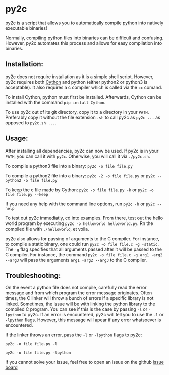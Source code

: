 # py2c

py2c is a script that allows you to automatically compile python into natively executable binaries!

Normally, compiling python files into binaries can be difficult and confusing. However, py2c automates this process and allows for easy compilation into binaries.


## Installation:

py2c does not require installation as it is a simple shell script. However, py2c requires both [Cython](https://github.com/cython/cython) and python (either python2 or python3 is acceptable). It also requires a c compiler which is called via the `cc` comand.

To install Cython, python must first be installed. Afterwards, Cython can be installed with the command `pip install Cython`.

To use py2c out of its git directory, copy it to a directory in your `PATH`. Preferably copy it without the file extension `.sh` to call py2c as `py2c ...` as opposed to `py2c.sh ...`.


## Usage:

After installing all dependencies, py2c can now be used. If py2c is in your `PATH`, you can call it with `py2c`. Otherwise, you will call it via `./py2c.sh`.

To compile a python3 file into a binary: `py2c -o file file.py`

To compile a python2 file into a binary: `py2c -2 -o file file.py` or `py2c --python2 -o file file.py`

To keep the c file made by Cython: `py2c -o file file.py -k` or `py2c -o file file.py --keep`

If you need any help with the command line options, run `py2c -h` or `py2c --help`

To test out py2c immediatly, cd into examples. From there, test out the hello world program by executing `py2c -o helloworld helloworld.py`. Rn the compiled file with `./helloworld`, et voila.

py2c also allows for passing of arguments to the C compiler. For instance, to compile a static binary, one could run `py2c -o file file.c -g -static`. The `-g` flag specifies that all arguments passed after it will be passed to the C compiler. For instance, the command `py2c -o file file.c -g arg1 -arg2 --arg3` will pass the arguments `arg1 -arg2 --arg3` to the C compiler.

## Troubleshooting:

On the event a python file does not compile, carefully read the error message and from which program the error message originates. Often times, the C linker will throw a bunch of errors if a specific library is not linked. Sometimes, the issue will be with linking the python library to the compiled C program. You can see if this is the case by passing `-l` or `-lpython` to py2c. If an error is encountered, py2c will tell you to use the `-l` or `-lpython` flags. However, this message will apear if any error whatsoever is encountered.

If the linker throws an error, pass the `-l` or `-lpython` flags to py2c:
	
	py2c -o file file.py -l

	py2c -o file file.py -lpython

If you cannot solve your issue, feel free to open an issue on the github [issue board](https://github.com/Raniconduh/py2c/issues)

